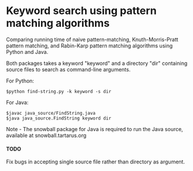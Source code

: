 # Keyword search using pattern matching algorithms
Comparing running time of naive pattern-matching, Knuth-Morris-Pratt pattern matching, and Rabin-Karp pattern matching algorithms using Python and Java.

Both packages takes a keyword "keyword" and a directory "dir" containing source files to search as command-line arguments.

For Python:
```
$python find-string.py -k keyword -s dir
```

For Java:
```
$javac java_source/FindString.java
$java java_source.FindString keyword dir
```

Note - The snowball package for Java is required to run the Java source, available at snowball.tartarus.org

#### TODO
Fix bugs in accepting single source file rather than directory as argument.
